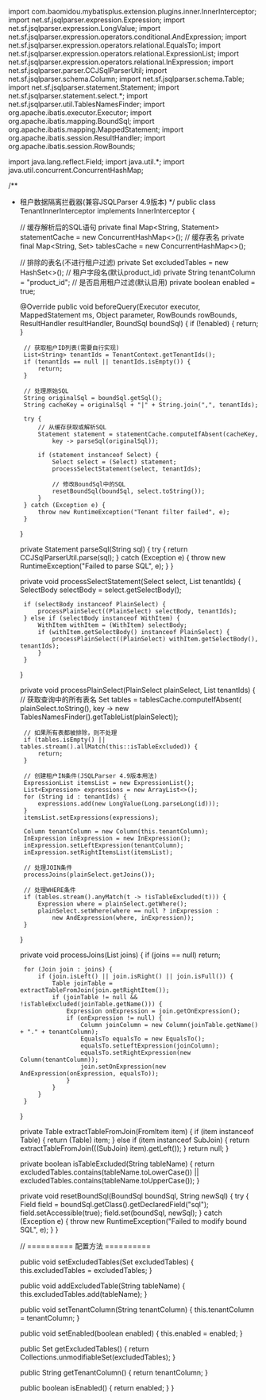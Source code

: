 import com.baomidou.mybatisplus.extension.plugins.inner.InnerInterceptor;
import net.sf.jsqlparser.expression.Expression;
import net.sf.jsqlparser.expression.LongValue;
import net.sf.jsqlparser.expression.operators.conditional.AndExpression;
import net.sf.jsqlparser.expression.operators.relational.EqualsTo;
import net.sf.jsqlparser.expression.operators.relational.ExpressionList;
import net.sf.jsqlparser.expression.operators.relational.InExpression;
import net.sf.jsqlparser.parser.CCJSqlParserUtil;
import net.sf.jsqlparser.schema.Column;
import net.sf.jsqlparser.schema.Table;
import net.sf.jsqlparser.statement.Statement;
import net.sf.jsqlparser.statement.select.*;
import net.sf.jsqlparser.util.TablesNamesFinder;
import org.apache.ibatis.executor.Executor;
import org.apache.ibatis.mapping.BoundSql;
import org.apache.ibatis.mapping.MappedStatement;
import org.apache.ibatis.session.ResultHandler;
import org.apache.ibatis.session.RowBounds;

import java.lang.reflect.Field;
import java.util.*;
import java.util.concurrent.ConcurrentHashMap;

/**
 * 租户数据隔离拦截器(兼容JSQLParser 4.9版本)
 */
public class TenantInnerInterceptor implements InnerInterceptor {

    // 缓存解析后的SQL语句
    private final Map<String, Statement> statementCache = new ConcurrentHashMap<>();
    // 缓存表名
    private final Map<String, Set<String>> tablesCache = new ConcurrentHashMap<>();
    
    // 排除的表名(不进行租户过滤)
    private Set<String> excludedTables = new HashSet<>();
    // 租户字段名(默认product_id)
    private String tenantColumn = "product_id";
    // 是否启用租户过滤(默认启用)
    private boolean enabled = true;

    @Override
    public void beforeQuery(Executor executor, MappedStatement ms, Object parameter, 
                          RowBounds rowBounds, ResultHandler resultHandler, BoundSql boundSql) {
        if (!enabled) {
            return;
        }
        
        // 获取租户ID列表(需要自行实现)
        List<String> tenantIds = TenantContext.getTenantIds();
        if (tenantIds == null || tenantIds.isEmpty()) {
            return;
        }
        
        // 处理原始SQL
        String originalSql = boundSql.getSql();
        String cacheKey = originalSql + "|" + String.join(",", tenantIds);
        
        try {
            // 从缓存获取或解析SQL
            Statement statement = statementCache.computeIfAbsent(cacheKey, 
                key -> parseSql(originalSql));
            
            if (statement instanceof Select) {
                Select select = (Select) statement;
                processSelectStatement(select, tenantIds);
                
                // 修改BoundSql中的SQL
                resetBoundSql(boundSql, select.toString());
            }
        } catch (Exception e) {
            throw new RuntimeException("Tenant filter failed", e);
        }
    }

    private Statement parseSql(String sql) {
        try {
            return CCJSqlParserUtil.parse(sql);
        } catch (Exception e) {
            throw new RuntimeException("Failed to parse SQL", e);
        }
    }

    private void processSelectStatement(Select select, List<String> tenantIds) {
        SelectBody selectBody = select.getSelectBody();
        
        if (selectBody instanceof PlainSelect) {
            processPlainSelect((PlainSelect) selectBody, tenantIds);
        } else if (selectBody instanceof WithItem) {
            WithItem withItem = (WithItem) selectBody;
            if (withItem.getSelectBody() instanceof PlainSelect) {
                processPlainSelect((PlainSelect) withItem.getSelectBody(), tenantIds);
            }
        }
    }

    private void processPlainSelect(PlainSelect plainSelect, List<String> tenantIds) {
        // 获取查询中的所有表名
        Set<String> tables = tablesCache.computeIfAbsent(
            plainSelect.toString(), 
            key -> new TablesNamesFinder().getTableList(plainSelect));
        
        // 如果所有表都被排除，则不处理
        if (tables.isEmpty() || tables.stream().allMatch(this::isTableExcluded)) {
            return;
        }
        
        // 创建租户IN条件(JSQLParser 4.9版本用法)
        ExpressionList itemsList = new ExpressionList();
        List<Expression> expressions = new ArrayList<>();
        for (String id : tenantIds) {
            expressions.add(new LongValue(Long.parseLong(id)));
        }
        itemsList.setExpressions(expressions);
        
        Column tenantColumn = new Column(this.tenantColumn);
        InExpression inExpression = new InExpression();
        inExpression.setLeftExpression(tenantColumn);
        inExpression.setRightItemsList(itemsList);
        
        // 处理JOIN条件
        processJoins(plainSelect.getJoins());
        
        // 处理WHERE条件
        if (tables.stream().anyMatch(t -> !isTableExcluded(t))) {
            Expression where = plainSelect.getWhere();
            plainSelect.setWhere(where == null ? inExpression : 
                new AndExpression(where, inExpression));
        }
    }

    private void processJoins(List<Join> joins) {
        if (joins == null) return;
        
        for (Join join : joins) {
            if (join.isLeft() || join.isRight() || join.isFull()) {
                Table joinTable = extractTableFromJoin(join.getRightItem());
                if (joinTable != null && !isTableExcluded(joinTable.getName())) {
                    Expression onExpression = join.getOnExpression();
                    if (onExpression != null) {
                        Column joinColumn = new Column(joinTable.getName() + "." + tenantColumn);
                        EqualsTo equalsTo = new EqualsTo();
                        equalsTo.setLeftExpression(joinColumn);
                        equalsTo.setRightExpression(new Column(tenantColumn));
                        join.setOnExpression(new AndExpression(onExpression, equalsTo));
                    }
                }
            }
        }
    }

    private Table extractTableFromJoin(FromItem item) {
        if (item instanceof Table) {
            return (Table) item;
        } else if (item instanceof SubJoin) {
            return extractTableFromJoin(((SubJoin) item).getLeft());
        }
        return null;
    }

    private boolean isTableExcluded(String tableName) {
        return excludedTables.contains(tableName.toLowerCase()) || 
               excludedTables.contains(tableName.toUpperCase());
    }

    private void resetBoundSql(BoundSql boundSql, String newSql) {
        try {
            Field field = boundSql.getClass().getDeclaredField("sql");
            field.setAccessible(true);
            field.set(boundSql, newSql);
        } catch (Exception e) {
            throw new RuntimeException("Failed to modify bound SQL", e);
        }
    }

    // ========== 配置方法 ==========
    
    public void setExcludedTables(Set<String> excludedTables) {
        this.excludedTables = excludedTables;
    }

    public void addExcludedTable(String tableName) {
        this.excludedTables.add(tableName);
    }

    public void setTenantColumn(String tenantColumn) {
        this.tenantColumn = tenantColumn;
    }

    public void setEnabled(boolean enabled) {
        this.enabled = enabled;
    }
    
    public Set<String> getExcludedTables() {
        return Collections.unmodifiableSet(excludedTables);
    }
    
    public String getTenantColumn() {
        return tenantColumn;
    }
    
    public boolean isEnabled() {
        return enabled;
    }
}
